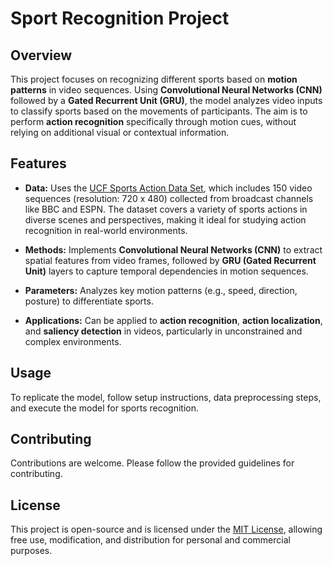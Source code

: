 # Sport Recognition Project

## Overview

This project focuses on recognizing different sports based on **motion patterns** in video sequences. Using **Convolutional Neural Networks (CNN)** followed by a **Gated Recurrent Unit (GRU)**, the model analyzes video inputs to classify sports based on the movements of participants. The aim is to perform **action recognition** specifically through motion cues, without relying on additional visual or contextual information.

## Features

- **Data:** Uses the [UCF Sports Action Data Set](https://www.crcv.ucf.edu/data/UCF_Sports_Action.php), which includes 150 video sequences (resolution: 720 x 480) collected from broadcast channels like BBC and ESPN. The dataset covers a variety of sports actions in diverse scenes and perspectives, making it ideal for studying action recognition in real-world environments.
  
- **Methods:** Implements **Convolutional Neural Networks (CNN)** to extract spatial features from video frames, followed by **GRU (Gated Recurrent Unit)** layers to capture temporal dependencies in motion sequences.
  
- **Parameters:** Analyzes key motion patterns (e.g., speed, direction, posture) to differentiate sports.

- **Applications:** Can be applied to **action recognition**, **action localization**, and **saliency detection** in videos, particularly in unconstrained and complex environments.

## Usage

To replicate the model, follow setup instructions, data preprocessing steps, and execute the model for sports recognition.

## Contributing

Contributions are welcome. Please follow the provided guidelines for contributing.

## License

This project is open-source and is licensed under the [MIT License](LICENSE), allowing free use, modification, and distribution for personal and commercial purposes.

